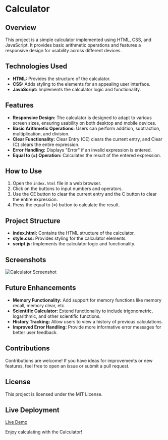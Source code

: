 # Calculator

## Overview
This project is a simple calculator implemented using HTML, CSS, and JavaScript. It provides basic arithmetic operations and features a responsive design for usability across different devices.

## Technologies Used
- **HTML:** Provides the structure of the calculator.
- **CSS:** Adds styling to the elements for an appealing user interface.
- **JavaScript:** Implements the calculator logic and functionality.

## Features
- **Responsive Design:** The calculator is designed to adapt to various screen sizes, ensuring usability on both desktop and mobile devices.
- **Basic Arithmetic Operations:** Users can perform addition, subtraction, multiplication, and division.
- **Clear Functionality:** Clear Entry (CE) clears the current entry, and Clear (C) clears the entire expression.
- **Error Handling:** Displays "Error" if an invalid expression is entered.
- **Equal to (=) Operation:** Calculates the result of the entered expression.

## How to Use
1. Open the `index.html` file in a web browser.
2. Click on the buttons to input numbers and operators.
3. Use the CE button to clear the current entry and the C button to clear the entire expression.
4. Press the equal to (=) button to calculate the result.

## Project Structure
- **index.html:** Contains the HTML structure of the calculator.
- **style.css:** Provides styling for the calculator elements.
- **script.js:** Implements the calculator logic and functionality.

## Screenshots
![Calculator Screenshot](placeholder_link)

## Future Enhancements
- **Memory Functionality:** Add support for memory functions like memory recall, memory clear, etc.
- **Scientific Calculator:** Extend functionality to include trigonometric, logarithmic, and other scientific functions.
- **History Tracking:** Allow users to view a history of previous calculations.
- **Improved Error Handling:** Provide more informative error messages for better user feedback.

## Contributions
Contributions are welcome! If you have ideas for improvements or new features, feel free to open an issue or submit a pull request.

## License
This project is licensed under the MIT License.

## Live Deployment
[Live Demo](https://example.com)

Enjoy calculating with the Calculator!
